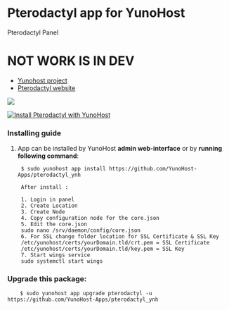# Pterodactyl app for YunoHost
Pterodactyl Panel

# NOT WORK IS IN DEV

- [Yunohost project](https://yunohost.org)
- [Pterodactyl website](https://pterodactyl.io/)

![](https://camo.githubusercontent.com/16f7dd2ec822cd42dc42f7e193d3fa2652c26e45/68747470733a2f2f63646e2e707465726f64616374796c2e696f2f6c6f676f732f42616e6e65722532304c6f676f253230426c61636b4032782e706e67)


[![Install Pterodactyl with YunoHost](https://install-app.yunohost.org/install-with-yunohost.png)](https://install-app.yunohost.org/?app=pterodactyl)

### Installing guide

 1. App can be installed by YunoHost **admin web-interface** or by **running following command**:

         $ sudo yunohost app install https://github.com/YunoHost-Apps/pterodactyl_ynh
         
         After install :
         
         1. Login in panel
         2. Create Location
         3. Create Node
         4. Copy configuration node for the core.json
         5. Edit the core.json
         sudo nano /srv/daemon/config/core.json
         6. For SSL change folder location for SSL Certificate & SSL Key
         /etc/yunohost/certs/yourDomain.tld/crt.pem = SSL Certificate
         /etc/yunohost/certs/yourDomain.tld/key.pem = SSL Key
         7. Start wings service
         sudo systemctl start wings
 
### Upgrade this package:

        $ sudo yunohost app upgrade pterodactyl -u https://github.com/YunoHost-Apps/pterodactyl_ynh

